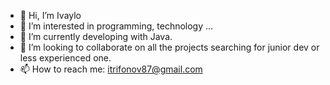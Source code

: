 - 👋 Hi, I’m Ivaylo
- 👀 I’m interested in programming, technology ...
- 🌱 I’m currently developing with Java.
- 💞️ I’m looking to collaborate on all the projects searching for junior dev or less experienced one.
- 📫 How to reach me: itrifonov87@gmail.com

<!---
IPT87/IPT87 is a ✨ special ✨ repository because its `README.md` (this file) appears on your GitHub profile.
You can click the Preview link to take a look at your changes.
--->
